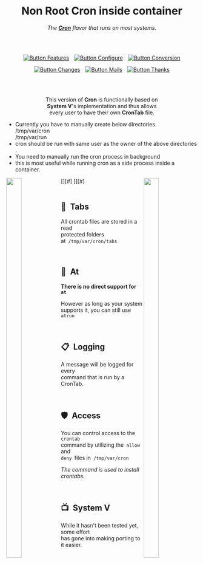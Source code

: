 
<br>

<div align = center>

# Non Root Cron inside container

*The **[Cron]** flavor that runs on most systems.*

<br>
<br>

[![Button Features]][Features]  
[![Button Configure]][Configure]  
[![Button Conversion]][Conversion]

[![Button Changes]][Changes]  
[![Button Mails]][Mails]  
[![Button Thanks]][Thanks]
  
<br>
<br>

This version of **Cron** is functionally based on <br>
**System V**'s implementation and thus allows <br>
every user to have their own **CronTab** file.

</div>

<ul>
  <li>Currently you have to manually create below directories. 
    <br> /tmp/var/cron 
    <br>/tmp/var/run
  </li>
  <li>cron should be run with same user as the owner of the above directories . </li>
  <li>You need to manually run the cron process in background </li>
  <li>this is most useful while running cron as a side process inside a container.</li>
</ul> 
[<img height = 1000 width = 28% align = left  src = './Resources/Space.svg' >][#]
[<img height = 1000 width = 28% align = right src = './Resources/Space.svg' >][#]

<br>
<br>

## 📑  Tabs

All crontab files are stored in a read  
protected folders at  `/tmp/var/cron/tabs` 

<br>

## 📜  At

**There is no direct support for  `at`**

However as long as your system  
supports it, you can still use  `atrun`

<br>

## 📋  Logging

A message will be logged for every  
command that is run by a CronTab.

<br>

## 🛡  Access

You can control access to the  `crontab`  
command by utilizing the  `allow`  and  
`deny`  files in  `/tmp/var/cron`

*The command is used to install crontabs.*

<br>

## 📺  System V

While it hasn't been tested yet, some effort <br>
has gone into making porting to it easier.

<br>


<!----------------------------------------------------------------------------->

[#]: #

[Cron]: https://en.wikipedia.org/wiki/Cron

[Conversion]: Documentation/Conversion.md
[Configure]: Documentation/Configure.md
[Features]: Documentation/Features.md
[Changes]: Documentation/Changelog.md
[Thanks]: Documentation/Thanks.md
[Mails]: Documentation/Mail.md


<!-------------------------------{ Buttons }----------------------------------->

[Button Conversion]: https://img.shields.io/badge/Conversion-00B0B9?style=for-the-badge&logo=GitExtensions&logoColor=white
[Button Configure]: https://img.shields.io/badge/Configure-31A8FF?style=for-the-badge&logo=WindowsTerminal&logoColor=white
[Button Features]: https://img.shields.io/badge/Features-68BC71?style=for-the-badge&logo=AddThis&logoColor=white
[Button Changes]: https://img.shields.io/badge/Changelog-66459B?style=for-the-badge&logo=Git&logoColor=white
[Button Thanks]: https://img.shields.io/badge/Credits-d74078?style=for-the-badge&logo=GitHubSponsors&logoColor=white
[Button Mails]: https://img.shields.io/badge/Mail_Archive-yellow?style=for-the-badge&logo=GMail&logoColor=white
